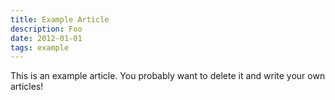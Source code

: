 ```yaml
---
title: Example Article
description: Foo
date: 2012-01-01
tags: example
---
```


This is an example article. You probably want to delete it and write your own articles!
